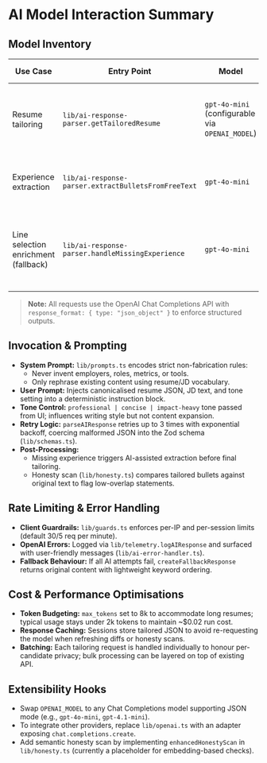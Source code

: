 # AI Model Interaction Summary

## Model Inventory

| Use Case | Entry Point | Model | Purpose | Typical Tokens |
|----------|-------------|-------|---------|----------------|
| Resume tailoring | `lib/ai-response-parser.getTailoredResume` | `gpt-4o-mini` (configurable via `OPENAI_MODEL`) | Rewrite resume bullets aligned to JD with integrity guardrails | 1.2k input / 0.6k output |
| Experience extraction | `lib/ai-response-parser.extractBulletsFromFreeText` | `gpt-4o-mini` | Structure pasted text into role/bullet JSON | 0.8k input / 0.4k output |
| Line selection enrichment (fallback) | `lib/ai-response-parser.handleMissingExperience` | `gpt-4o-mini` | Derive experience when original resume lacks bullet structure | 0.9k input / 0.4k output |

> **Note:** All requests use the OpenAI Chat Completions API with `response_format: { type: "json_object" }` to enforce structured outputs.

## Invocation & Prompting

- **System Prompt:** `lib/prompts.ts` encodes strict non-fabrication rules:
  - Never invent employers, roles, metrics, or tools.
  - Only rephrase existing content using resume/JD vocabulary.
- **User Prompt:** Injects canonicalised resume JSON, JD text, and tone setting into a deterministic instruction block.
- **Tone Control:** `professional | concise | impact-heavy` tone passed from UI; influences writing style but not content expansion.
- **Retry Logic:** `parseAIResponse` retries up to 3 times with exponential backoff, coercing malformed JSON into the Zod schema (`lib/schemas.ts`).
- **Post-Processing:**
  - Missing experience triggers AI-assisted extraction before final tailoring.
  - Honesty scan (`lib/honesty.ts`) compares tailored bullets against original text to flag low-overlap statements.

## Rate Limiting & Error Handling

- **Client Guardrails:** `lib/guards.ts` enforces per-IP and per-session limits (default 30/5 req per minute).
- **OpenAI Errors:** Logged via `lib/telemetry.logAIResponse` and surfaced with user-friendly messages (`lib/ai-error-handler.ts`).
- **Fallback Behaviour:** If all AI attempts fail, `createFallbackResponse` returns original content with lightweight keyword ordering.

## Cost & Performance Optimisations

- **Token Budgeting:** `max_tokens` set to 8k to accommodate long resumes; typical usage stays under 2k tokens to maintain ~$0.02 run cost.
- **Response Caching:** Sessions store tailored JSON to avoid re-requesting the model when refreshing diffs or honesty scans.
- **Batching:** Each tailoring request is handled individually to honour per-candidate privacy; bulk processing can be layered on top of existing API.

## Extensibility Hooks

- Swap `OPENAI_MODEL` to any Chat Completions model supporting JSON mode (e.g., `gpt-4o-mini`, `gpt-4.1-mini`).
- To integrate other providers, replace `lib/openai.ts` with an adapter exposing `chat.completions.create`.
- Add semantic honesty scan by implementing `enhancedHonestyScan` in `lib/honesty.ts` (currently a placeholder for embedding-based checks).

